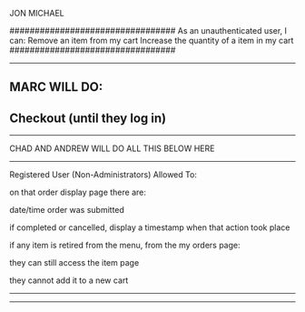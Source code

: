 JON MICHAEL

#################################
As an unauthenticated user, I can:
Remove an item from my cart
Increase the quantity of a item in my cart
#################################

-------------------------------------------------
MARC WILL DO:
-------------------------------------------------
Checkout (until they log in)
-------------------------------------------------

*************************************************
CHAD AND ANDREW WILL DO ALL THIS BELOW HERE
*************************************************
Registered User (Non-Administrators)
Allowed To:

on that order display page there are:


date/time order was submitted

if completed or cancelled, display a timestamp when that action took place

if any item is retired from the menu, from the my orders page:

they can still access the item page

they cannot add it to a new cart
**************************************************

**************************************************
